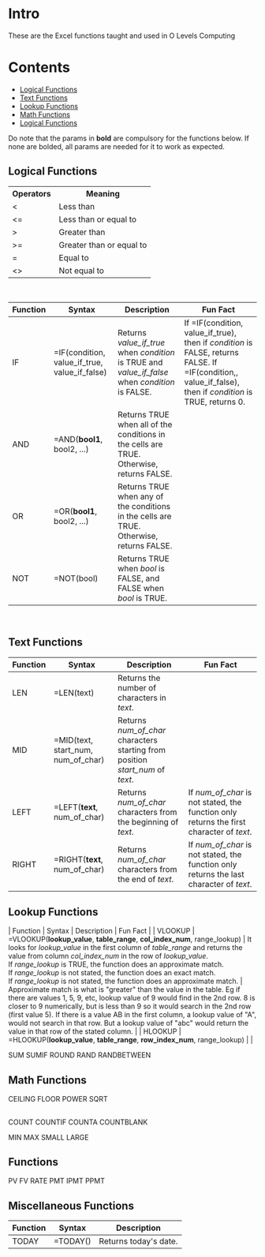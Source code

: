 # Intro
These are the Excel functions taught and used in O Levels Computing

# Contents
- [Logical Functions](#logical)
- [Text Functions](#text)
- [Lookup Functions](#lookup)
- [Math Functions](#math)
- [Logical Functions](#logical)

Do note that the params in **bold** are compulsory for the functions below. If none are bolded, all params are needed for it to work as expected.

<a name="logical"></a>
## Logical Functions

<table>
	<tr>
		<th>Operators</th>
		<th>Meaning</th>
	</tr>
	<tr>
		<td>&lt;</td>
		<td>Less than</td>
	</tr>
	<tr>
		<td>&lt;=</td>
		<td>Less than or equal to</td>
	</tr>
	<tr>
		<td>&gt;</td>
		<td>Greater than</td>
	</tr>
	<tr>
		<td>&gt;=</td>
		<td>Greater than or equal to</td>
	</tr>
	<tr>
		<td>=</td>
		<td>Equal to</td>
	</tr>
	<tr>
		<td>&lt;&gt;</td>
		<td>Not equal to</td>
	</tr>
</table>
<br>


| Function | Syntax | Description | Fun Fact |
| - | - | - | - |
| IF | =IF(condition, value_if_true, value_if_false) | Returns _value_if_true_ when _condition_ is TRUE and _value_if_false_ when _condition_ is FALSE. | If =IF(condition, value_if_true), then if _condition_ is FALSE, returns FALSE. If =IF(condition,, value_if_false), then if _condition_ is TRUE, returns 0. |
| AND | =AND(**bool1**, bool2, ...) | Returns TRUE when all of the conditions in the cells are TRUE. Otherwise, returns FALSE. |
| OR | =OR(**bool1**, bool2, ...) | Returns TRUE when any of the conditions in the cells are TRUE. Otherwise, returns FALSE. |
| NOT | =NOT(bool) | Returns TRUE when _bool_ is FALSE, and FALSE when _bool_ is TRUE. |
<br>

<a name="text"></a>
## Text Functions
| Function | Syntax | Description | Fun Fact |
| - | - | - | - |
| LEN | =LEN(text) | Returns the number of characters in _text_. | 
| MID | =MID(text, start_num, num_of_char) | Returns _num_of_char_ characters starting from position _start_num_ of _text_. | 
| LEFT | =LEFT(**text**, num_of_char) | Returns _num_of_char_ characters from the beginning of _text_. | If _num_of_char_ is not stated, the function only returns the first character of _text_. |
| RIGHT | =RIGHT(**text**, num_of_char) | Returns _num_of_char_ characters from the end of _text_. | If _num_of_char_ is not stated, the function only returns the last character of _text_. |


<a name="lookup"></a>
## Lookup Functions
| Function | Syntax | Description | Fun Fact |
| VLOOKUP | =VLOOKUP(**lookup_value**, **table_range**, **col_index_num**, range_lookup) | It looks for _lookup_value_ in the first column of _table_range_ and returns the value from column _col_index_num_ in the row of _lookup_value_. <br /> If _range_lookup_ is TRUE, the function does an approximate match. <br /> If _range_lookup_ is not stated, the function does an exact match. <br /> If _range_lookup_ is not stated, the function does an approximate match. | Approximate match is what is "greater" than the value in the table. Eg if there are values 1, 5, 9, etc, lookup value of 9 would find in the 2nd row. 8 is closer to 9 numerically, but is less than 9 so it would search in the 2nd row (first value 5). If there is a value AB in the first column, a lookup value of "A", would not search in that row. But a lookup value of "abc" would return the value in that row of the stated column. |
| HLOOKUP | =HLOOKUP(**lookup_value**, **table_range**, **row_index_num**, range_lookup) |  |


SUM 
SUMIF
ROUND
RAND
RANDBETWEEN

<a name="math"></a>
## Math Functions
CEILING
FLOOR
POWER
SQRT

<a name="history"></a>
## 
COUNT
COUNTIF
COUNTA
COUNTBLANK

MIN
MAX
SMALL
LARGE

<a name="history"></a>
## Functions
PV
FV
RATE
PMT
IPMT
PPMT

<a name="misc"></a>
## Miscellaneous Functions 
| Function | Syntax | Description |
| - | - | - |
| TODAY | =TODAY() | Returns today's date. |

